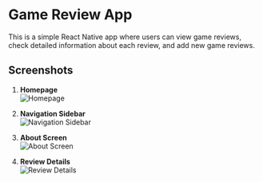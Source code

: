 # Game Review App

This is a simple React Native app where users can view game reviews, check detailed information about each review, and add new game reviews.

## Screenshots

1. **Homepage**  
   ![Homepage](./screenshots/homepage.png)

2. **Navigation Sidebar**  
   ![Navigation Sidebar](./screenshots/navigation-sidebar.png)

3. **About Screen**  
   ![About Screen](./screenshots/about-screen.png)

4. **Review Details**  
   ![Review Details](./screenshots/review-details.png)

